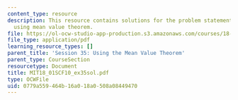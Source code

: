 ```yaml
---
content_type: resource
description: This resource contains solutions for the problem statements related to
  using mean value theorem.
file: https://ol-ocw-studio-app-production.s3.amazonaws.com/courses/18-01sc-single-variable-calculus-fall-2010/0779a559464b16a018a0508a08449470_MIT18_01SCF10_ex35sol.pdf
file_type: application/pdf
learning_resource_types: []
parent_title: 'Session 35: Using the Mean Value Theorem'
parent_type: CourseSection
resourcetype: Document
title: MIT18_01SCF10_ex35sol.pdf
type: OCWFile
uid: 0779a559-464b-16a0-18a0-508a08449470
---
```


